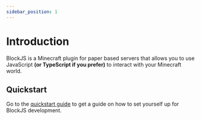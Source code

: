 ```yaml
---
sidebar_position: 1
---
```


# Introduction

BlockJS is a Minecraft plugin for paper based servers that allows you to use JavaScript **(or TypeScript if you prefer)** to interact with your Minecraft world.

## Quickstart

Go to the [quickstart guide](/quickstart/env_setup) to get a guide on how to set yourself up for BlockJS development.
